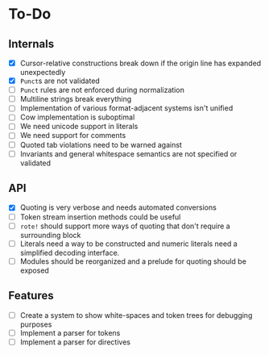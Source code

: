 # To-Do

## Internals

- [x] Cursor-relative constructions break down if the origin line has expanded unexpectedly
- [x] `Punct`s are not validated
- [ ] `Punct` rules are not enforced during normalization
- [ ] Multiline strings break everything
- [ ] Implementation of various format-adjacent systems isn't unified
- [ ] Cow implementation is suboptimal
- [ ] We need unicode support in literals
- [ ] We need support for comments
- [ ] Quoted tab violations need to be warned against
- [ ] Invariants and general whitespace semantics are not specified or validated

## API

- [x] Quoting is very verbose and needs automated conversions
- [ ] Token stream insertion methods could be useful
- [ ] `rote!` should support more ways of quoting that don't require a surrounding block
- [ ] Literals need a way to be constructed and numeric literals need a simplified decoding interface.
- [ ] Modules should be reorganized and a prelude for quoting should be exposed

## Features

- [ ] Create a system to show white-spaces and token trees for debugging purposes
- [ ] Implement a parser for tokens
- [ ] Implement a parser for directives

